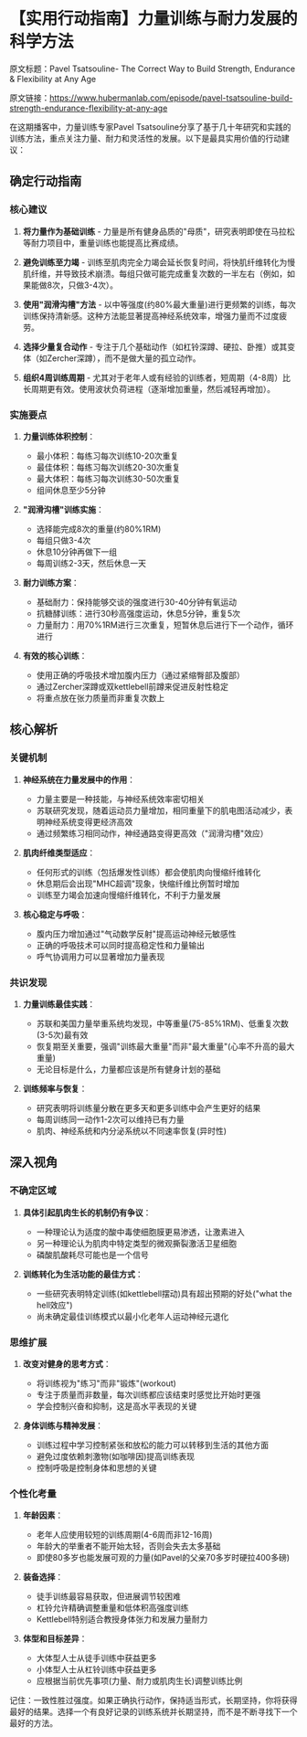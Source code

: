 # 【实用行动指南】力量训练与耐力发展的科学方法

原文标题：Pavel Tsatsouline- The Correct Way to Build Strength, Endurance & Flexibility at Any Age

原文链接：https://www.hubermanlab.com/episode/pavel-tsatsouline-build-strength-endurance-flexibility-at-any-age

在这期播客中，力量训练专家Pavel Tsatsouline分享了基于几十年研究和实践的训练方法，重点关注力量、耐力和灵活性的发展。以下是最具实用价值的行动建议：

## 确定行动指南

### 核心建议
1. **将力量作为基础训练** - 力量是所有健身品质的"母质"，研究表明即使在马拉松等耐力项目中，重量训练也能提高比赛成绩。
   
2. **避免训练至力竭** - 训练至肌肉完全力竭会延长恢复时间，将快肌纤维转化为慢肌纤维，并导致技术崩溃。每组只做可能完成重复次数的一半左右（例如，如果能做8次，只做3-4次）。

3. **使用"润滑沟槽"方法** - 以中等强度(约80%最大重量)进行更频繁的训练，每次训练保持清新感。这种方法能显著提高神经系统效率，增强力量而不过度疲劳。

4. **选择少量复合动作** - 专注于几个基础动作（如杠铃深蹲、硬拉、卧推）或其变体（如Zercher深蹲），而不是做大量的孤立动作。

5. **组织4周训练周期** - 尤其对于老年人或有经验的训练者，短周期（4-8周）比长周期更有效。使用波状负荷进程（逐渐增加重量，然后减轻再增加）。

### 实施要点
1. **力量训练体积控制**：
   - 最小体积：每练习每次训练10-20次重复
   - 最佳体积：每练习每次训练20-30次重复
   - 最大体积：每练习每次训练30-50次重复
   - 组间休息至少5分钟

2. **"润滑沟槽"训练实施**：
   - 选择能完成8次的重量(约80%1RM)
   - 每组只做3-4次
   - 休息10分钟再做下一组
   - 每周训练2-3天，然后休息一天

3. **耐力训练方案**：
   - 基础耐力：保持能够交谈的强度进行30-40分钟有氧运动
   - 抗糖酵训练：进行30秒高强度运动，休息5分钟，重复5次
   - 力量耐力：用70%1RM进行三次重复，短暂休息后进行下一个动作，循环进行

4. **有效的核心训练**：
   - 使用正确的呼吸技术增加腹内压力（通过紧缩臀部及腹部）
   - 通过Zercher深蹲或双kettlebell前蹲来促进反射性稳定
   - 将重点放在张力质量而非重复次数上

## 核心解析

### 关键机制
1. **神经系统在力量发展中的作用**：
   - 力量主要是一种技能，与神经系统效率密切相关
   - 苏联研究发现，随着运动员力量增加，相同重量下的肌电图活动减少，表明神经系统变得更经济高效
   - 通过频繁练习相同动作，神经通路变得更高效（"润滑沟槽"效应）

2. **肌肉纤维类型适应**：
   - 任何形式的训练（包括爆发性训练）都会使肌肉向慢缩纤维转化
   - 休息期后会出现"MHC超调"现象，快缩纤维比例暂时增加
   - 训练至力竭会加速向慢缩纤维转化，不利于力量发展

3. **核心稳定与呼吸**：
   - 腹内压力增加通过"气动数学反射"提高运动神经元敏感性
   - 正确的呼吸技术可以同时提高稳定性和力量输出
   - 呼气协调用力可以显著增加力量表现

### 共识发现
1. **力量训练最佳实践**：
   - 苏联和美国力量举重系统均发现，中等重量(75-85%1RM)、低重复次数(3-5次)最有效
   - 恢复期至关重要，强调"训练最大重量"而非"最大重量"(心率不升高的最大重量)
   - 无论目标是什么，力量都应该是所有健身计划的基础

2. **训练频率与恢复**：
   - 研究表明将训练量分散在更多天和更多训练中会产生更好的结果
   - 每周训练同一动作1-2次可以维持已有力量
   - 肌肉、神经系统和内分泌系统以不同速率恢复(异时性)

## 深入视角

### 不确定区域
1. **具体引起肌肉生长的机制仍有争议**：
   - 一种理论认为适度的酸中毒使细胞膜更易渗透，让激素进入
   - 另一种理论认为肌肉中特定类型的微观撕裂激活卫星细胞
   - 磷酸肌酸耗尽可能也是一个信号

2. **训练转化为生活功能的最佳方式**：
   - 一些研究表明特定训练(如kettlebell摆动)具有超出预期的好处("what the hell效应")
   - 尚未确定最佳训练模式以最小化老年人运动神经元退化

### 思维扩展
1. **改变对健身的思考方式**：
   - 将训练视为"练习"而非"锻炼"(workout)
   - 专注于质量而非数量，每次训练都应该结束时感觉比开始时更强
   - 学会控制兴奋和抑制，这是高水平表现的关键

2. **身体训练与精神发展**：
   - 训练过程中学习控制紧张和放松的能力可以转移到生活的其他方面
   - 避免过度依赖刺激物(如咖啡因)提高训练表现
   - 控制呼吸是控制身体和思想的关键

### 个性化考量
1. **年龄因素**：
   - 老年人应使用较短的训练周期(4-6周而非12-16周)
   - 年龄大的举重者不能开始太轻，否则会失去太多基础
   - 即使80多岁也能发展可观的力量(如Pavel的父亲70多岁时硬拉400多磅)

2. **装备选择**：
   - 徒手训练最容易获取，但进展调节较困难
   - 杠铃允许精确调整重量和低体积高强度训练
   - Kettlebell特别适合教授身体张力和发展力量耐力

3. **体型和目标差异**：
   - 大体型人士从徒手训练中获益更多
   - 小体型人士从杠铃训练中获益更多
   - 应根据当前优先事项(力量、耐力或肌肉生长)调整训练比例

记住：一致性胜过强度。如果正确执行动作，保持适当形式，长期坚持，你将获得最好的结果。选择一个有良好记录的训练系统并长期坚持，而不是不断寻找下一个最好的方法。
